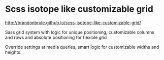 Scss isotope like customizable grid
===================================
http://brandonbrule.github.io/scss-isotope-like-customizable-grid/

Sass grid system with logic for unique positioning, customizable columns and rows and absolute positioning for flexible grid

Override settings at media queries, smart logic for customizable widths and heights.

